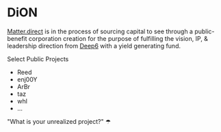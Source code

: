 # DiON
[Matter.direct](http://matter.direct) is in the process of sourcing capital to see through a public-benefit corporation creation for the
purpose of fulfilling the vision, IP, & leadership direction from [Deep6](www.deep6.org) with a yield generating fund.

Select Public Projects
- Reed
- enj00Y
- ArBr
- taz
- whl
- ...

"What is your unrealized project?"
☂
